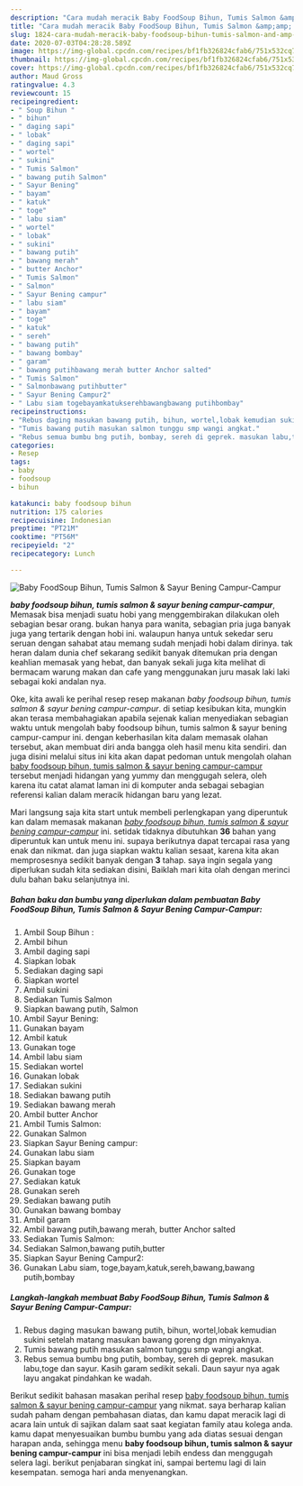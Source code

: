 ```yaml
---
description: "Cara mudah meracik Baby FoodSoup Bihun, Tumis Salmon &amp;amp; Sayur Bening Campur-Campur Lezat"
title: "Cara mudah meracik Baby FoodSoup Bihun, Tumis Salmon &amp;amp; Sayur Bening Campur-Campur Lezat"
slug: 1824-cara-mudah-meracik-baby-foodsoup-bihun-tumis-salmon-and-amp-sayur-bening-campur-campur-lezat
date: 2020-07-03T04:28:28.589Z
image: https://img-global.cpcdn.com/recipes/bf1fb326824cfab6/751x532cq70/baby-foodsoup-bihun-tumis-salmon-sayur-bening-campur-campur-foto-resep-utama.jpg
thumbnail: https://img-global.cpcdn.com/recipes/bf1fb326824cfab6/751x532cq70/baby-foodsoup-bihun-tumis-salmon-sayur-bening-campur-campur-foto-resep-utama.jpg
cover: https://img-global.cpcdn.com/recipes/bf1fb326824cfab6/751x532cq70/baby-foodsoup-bihun-tumis-salmon-sayur-bening-campur-campur-foto-resep-utama.jpg
author: Maud Gross
ratingvalue: 4.3
reviewcount: 15
recipeingredient:
- " Soup Bihun "
- " bihun"
- " daging sapi"
- " lobak"
- " daging sapi"
- " wortel"
- " sukini"
- " Tumis Salmon"
- " bawang putih Salmon"
- " Sayur Bening"
- " bayam"
- " katuk"
- " toge"
- " labu siam"
- " wortel"
- " lobak"
- " sukini"
- " bawang putih"
- " bawang merah"
- " butter Anchor"
- " Tumis Salmon"
- " Salmon"
- " Sayur Bening campur"
- " labu siam"
- " bayam"
- " toge"
- " katuk"
- " sereh"
- " bawang putih"
- " bawang bombay"
- " garam"
- " bawang putihbawang merah butter Anchor salted"
- " Tumis Salmon"
- " Salmonbawang putihbutter"
- " Sayur Bening Campur2"
- " Labu siam togebayamkatukserehbawangbawang putihbombay"
recipeinstructions:
- "Rebus daging masukan bawang putih, bihun, wortel,lobak kemudian sukini setelah matang masukan bawang goreng dgn minyaknya."
- "Tumis bawang putih masukan salmon tunggu smp wangi angkat."
- "Rebus semua bumbu bng putih, bombay, sereh di geprek. masukan labu,toge dan sayur. Kasih garam sedikit sekali. Daun sayur nya agak layu angakat pindahkan ke wadah."
categories:
- Resep
tags:
- baby
- foodsoup
- bihun

katakunci: baby foodsoup bihun 
nutrition: 175 calories
recipecuisine: Indonesian
preptime: "PT21M"
cooktime: "PT56M"
recipeyield: "2"
recipecategory: Lunch

---
```



![Baby FoodSoup Bihun, Tumis Salmon &amp; Sayur Bening Campur-Campur](https://img-global.cpcdn.com/recipes/bf1fb326824cfab6/751x532cq70/baby-foodsoup-bihun-tumis-salmon-sayur-bening-campur-campur-foto-resep-utama.jpg)

<b><i>baby foodsoup bihun, tumis salmon &amp; sayur bening campur-campur</i></b>, Memasak bisa menjadi suatu hobi yang menggembirakan dilakukan oleh sebagian besar orang. bukan hanya para wanita, sebagian pria juga banyak juga yang tertarik dengan hobi ini. walaupun hanya untuk sekedar seru seruan dengan sahabat atau memang sudah menjadi hobi dalam dirinya. tak heran dalam dunia chef sekarang sedikit banyak ditemukan pria dengan keahlian memasak yang hebat, dan banyak sekali juga kita melihat di bermacam warung makan dan cafe yang menggunakan juru masak laki laki sebagai koki andalan nya.

Oke, kita awali ke perihal resep resep makanan <i>baby foodsoup bihun, tumis salmon &amp; sayur bening campur-campur</i>. di setiap kesibukan kita, mungkin akan terasa membahagiakan apabila sejenak kalian menyediakan sebagian waktu untuk mengolah baby foodsoup bihun, tumis salmon &amp; sayur bening campur-campur ini. dengan keberhasilan kita dalam memasak olahan tersebut, akan membuat diri anda bangga oleh hasil menu kita sendiri. dan juga disini melalui situs ini kita akan dapat pedoman untuk mengolah olahan <u>baby foodsoup bihun, tumis salmon &amp; sayur bening campur-campur</u> tersebut menjadi hidangan yang yummy dan menggugah selera, oleh karena itu catat alamat laman ini di komputer anda sebagai sebagian referensi kalian dalam meracik hidangan baru yang lezat.




Mari langsung saja kita start untuk membeli perlengkapan yang diperuntuk kan dalam memasak makanan <u><i>baby foodsoup bihun, tumis salmon &amp; sayur bening campur-campur</i></u> ini. setidak tidaknya dibutuhkan <b>36</b> bahan yang diperuntuk kan untuk menu ini. supaya berikutnya dapat tercapai rasa yang enak dan nikmat. dan juga siapkan waktu kalian sesaat, karena kita akan memprosesnya sedikit banyak dengan <b>3</b> tahap. saya ingin segala yang diperlukan sudah kita sediakan disini, Baiklah mari kita olah dengan merinci dulu bahan baku selanjutnya ini.

<!--inarticleads1-->

##### Bahan baku dan bumbu yang diperlukan dalam pembuatan Baby FoodSoup Bihun, Tumis Salmon &amp; Sayur Bening Campur-Campur:

1. Ambil  Soup Bihun :
1. Ambil  bihun
1. Ambil  daging sapi
1. Siapkan  lobak
1. Sediakan  daging sapi
1. Siapkan  wortel
1. Ambil  sukini
1. Sediakan  Tumis Salmon
1. Siapkan  bawang putih, Salmon
1. Ambil  Sayur Bening:
1. Gunakan  bayam
1. Ambil  katuk
1. Gunakan  toge
1. Ambil  labu siam
1. Sediakan  wortel
1. Gunakan  lobak
1. Sediakan  sukini
1. Sediakan  bawang putih
1. Sediakan  bawang merah
1. Ambil  butter Anchor
1. Ambil  Tumis Salmon:
1. Gunakan  Salmon
1. Siapkan  Sayur Bening campur:
1. Gunakan  labu siam
1. Siapkan  bayam
1. Gunakan  toge
1. Sediakan  katuk
1. Gunakan  sereh
1. Sediakan  bawang putih
1. Gunakan  bawang bombay
1. Ambil  garam
1. Ambil  bawang putih,bawang merah, butter Anchor salted
1. Sediakan  Tumis Salmon:
1. Sediakan  Salmon,bawang putih,butter
1. Siapkan  Sayur Bening Campur2:
1. Gunakan  Labu siam, toge,bayam,katuk,sereh,bawang,bawang putih,bombay




<!--inarticleads2-->

##### Langkah-langkah membuat Baby FoodSoup Bihun, Tumis Salmon &amp; Sayur Bening Campur-Campur:

1. Rebus daging masukan bawang putih, bihun, wortel,lobak kemudian sukini setelah matang masukan bawang goreng dgn minyaknya.
1. Tumis bawang putih masukan salmon tunggu smp wangi angkat.
1. Rebus semua bumbu bng putih, bombay, sereh di geprek. masukan labu,toge dan sayur. Kasih garam sedikit sekali. Daun sayur nya agak layu angakat pindahkan ke wadah.




Berikut sedikit bahasan masakan perihal resep <u>baby foodsoup bihun, tumis salmon &amp; sayur bening campur-campur</u> yang nikmat. saya berharap kalian sudah paham dengan pembahasan diatas, dan kamu dapat meracik lagi di acara lain untuk di sajikan dalam saat saat kegiatan family atau kolega anda. kamu dapat menyesuaikan bumbu bumbu yang ada diatas sesuai dengan harapan anda, sehingga menu <b>baby foodsoup bihun, tumis salmon &amp; sayur bening campur-campur</b> ini bisa menjadi lebih endess dan menggugah selera lagi. berikut penjabaran singkat ini, sampai bertemu lagi di lain kesempatan. semoga hari anda menyenangkan.
